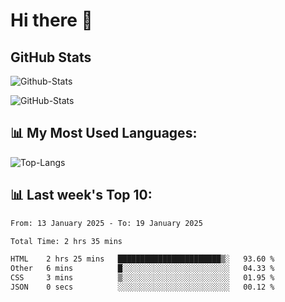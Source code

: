 # Hi there 👋

## GitHub Stats
![Github-Stats](https://github-readme-stats-sigma-five.vercel.app/api?username=ltorson&show_icons=true&theme=radical&count_private=true&show=reviews,discussions_started,discussions_answered,prs_merged,prs_merged_percentage)

![GitHub-Stats](https://github-readme-stats.vercel.app/api/wakatime?username=LeeTorson&theme=synthwave&size_weight=0.5&count_weight=0.5&title_color=36F9F6&langs_count=10&count_private=true)

## 📊 My Most Used Languages:
![Top-Langs](https://github-readme-stats-sigma-five.vercel.app/api/top-langs/?username=LTorson&layout=compact&langs_count=10)


## 📊 Last week's Top 10:
<!--START_SECTION:waka-->

```txt
From: 13 January 2025 - To: 19 January 2025

Total Time: 2 hrs 35 mins

HTML    2 hrs 25 mins   ███████████████████████▒░   93.60 %
Other   6 mins          █░░░░░░░░░░░░░░░░░░░░░░░░   04.33 %
CSS     3 mins          ▒░░░░░░░░░░░░░░░░░░░░░░░░   01.95 %
JSON    0 secs          ░░░░░░░░░░░░░░░░░░░░░░░░░   00.12 %
```

<!--END_SECTION:waka-->
